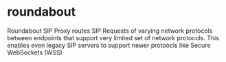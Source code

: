 # roundabout
Roundabout SIP Proxy routes SIP Requests of varying network protocols between endpoints that support very limited set of network protocols. This enables even legacy SIP servers to support newer protoocls like Secure WebSockets (WSS)
